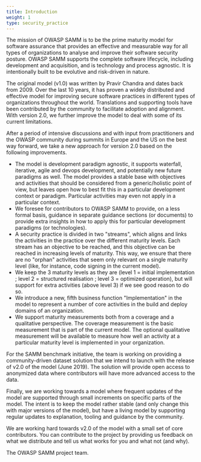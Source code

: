 ```yaml
---
title: Introduction
weight: 1
type: security_practice
---
```

The mission of OWASP SAMM is to be the prime maturity model for software assurance that provides an effective and measurable way for all types of organizations to analyse and improve their software security posture. OWASP SAMM supports the complete software lifecycle, including development and acquisition, and is technology and process agnostic. It is intentionally built to be evolutive and risk-driven in nature.  

The original model (v1.0) was written by Pravir Chandra and dates back from 2009. Over the last 10 years, it has proven a widely distributed and effective model for improving secure software practices in different types of organizations throughout the world. Translations and supporting tools have been contributed by the community to facilitate adoption and alignment. With version 2.0, we further improve the model to deal with some of its current limitations.

After a period of intensive discussions and with input from practitioners and the OWASP community during summits in Europe and the US on the best way forward, we take a new approach for version 2.0 based on the following improvements.

- The model is development paradigm agnostic, it supports waterfall, iterative, agile and devops development, and potentially new future paradigms as well. The model provides a stable base with objectives and activities that should be considered from a generic/holistic point of view, but leaves open how to best fit this in a particular development context or paradigm. Particular activities may even not apply in a particular context.
- We foresee for contributors to OWASP SAMM to provide, on a less formal basis, guidance in separate guidance sections (or documents) to provide extra insights in how to apply this
for particular development paradigms (or technologies).
- A security practice is divided in two "streams", which aligns and links the activities in the practice over the different maturity levels. Each stream has an objective to be reached,
and this objective can be reached in increasing levels of maturity. This way, we ensure that there are no "orphan" activities that seem only relevant on a single maturity level
(like, for instance, code signing in the current model).
- We keep the 3 maturity levels as they are (level 1 = initial implementation ; level 2 = structured realisation ; level 3 = optimized operation), but will support for extra activities
(above level 3) if we see good reason to do so.
- We introduce a new, fifth business function "Implementation" in the model to represent a number of core activities in the build and deploy domains of an organization.
- We support maturity measurements both from a coverage and a qualitative perspective. The coverage measurement is the basic measurement that is part of the current model. The optional qualitative measurement will be available to measure how well an activity at a particular maturity level is implemented in your organization.

For the SAMM benchmark initiative, the team is working on providing a community-driven dataset solution that we intend to launch with the release of v2.0 of the model (June 2019). The solution will provide open access to anonymized data where contributors will have more advanced access to the data.

Finally, we are working towards a model where frequent updates of the model are supported through small increments on specific parts of the model. The intent is to keep the model
rather stable (and only change this with major versions of the model), but have a living model by supporting regular updates to explanation, tooling and guidance by the community.

We are working hard towards v2.0 of the model with a small set of core contributors. You can contribute to the project by providing us feedback on what we distribute and tell us what works
for you and what not (and why).

The OWASP SAMM project team.
